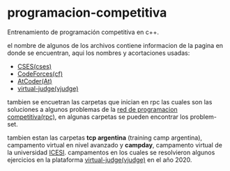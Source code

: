 # programacion-competitiva

Entrenamiento de programación competitiva en c++.

el nombre de algunos de los archivos contiene informacion de la pagina en donde se encuentran, aqui los nombres y acortaciones usadas:

- [CSES(cses)](https://cses.fi/problemset/)
- [CodeForces(cf)](https://codeforces.com/)
- [AtCoder(At)](https://atcoder.jp/)
- [virtual-judge(vjudge)](https://vjudge.net/)

tambien se encuetran las carpetas que inician en rpc las cuales son las soluciones a algunos problemas de la [red de programacion competitiva(rpc)](https://redprogramacioncompetitiva.com/), en algunas carpetas se pueden encontrar los problem-set.

tambien estan las carpetas **tcp argentina** (training camp argentina), campamento virtual en nivel avanzado y **campday**, campamento virtual de la universidad [ICESI](https://www.icesi.edu.co/es/). campamentos en los cuales se resolvieron algunos ejercicios en la plataforma [virtual-judge(vjudge)](https://vjudge.net/) en el año 2020.
